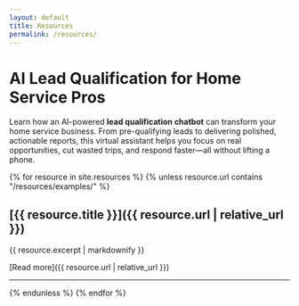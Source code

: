 ```yaml
---
layout: default
title: Resources
permalink: /resources/
---
```


# AI Lead Qualification for Home Service Pros

Learn how an AI-powered **lead qualification chatbot** can transform your home service business. From pre-qualifying leads to delivering polished, actionable reports, this virtual assistant helps you focus on real opportunities, cut wasted trips, and respond faster—all without lifting a phone.

{% for resource in site.resources %}
  {% unless resource.url contains "/resources/examples/" %}
## [{{ resource.title }}]({{ resource.url | relative_url }})

{{ resource.excerpt | markdownify }}

[Read more]({{ resource.url | relative_url }})

---
  {% endunless %}
{% endfor %}

